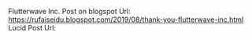 Flutterwave Inc. Post on blogspot Url:   https://rufaiseidu.blogspot.com/2019/08/thank-you-flutterwave-inc.html
Lucid Post Url: 
